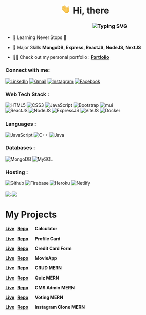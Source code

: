 <h1 align="center"><img src="https://raw.githubusercontent.com/ABSphreak/ABSphreak/master/gifs/Hi.gif" width="30px"> Hi, there</h1>
<h3 align="center">&emsp;&emsp;&emsp;&emsp;&emsp;&emsp;&emsp;&emsp;&emsp;&ensp;<img src="https://readme-typing-svg.demolab.com?font=Architects+Daughter&size=30&duration=3000&pause=1000&color=0357F7&vCenter=true&width=435&lines=Hey!+Its+Amit+Sharma;Full+Stack+Developer" alt="Typing SVG" /> </h3>

- 🌱 Learning Never Stops 🚀

- 💬 Major Skills **MongoDB, Express, ReactJS, NodeJS, NextJS**

- 👨‍💻 Check out my personal portfolio : **<a href="https://portfolio-amit244245.web.app/" target="_blank">Portfolio</a>**

<h3 align="left">Connect with me:</h3>
<div align="left">
  <a href="https://www.linkedin.com/in/amit244245/"><img alt="LinkedIn" src="https://img.shields.io/badge/linkedin-%230077B5.svg?style=for-the-badge&logo=linkedin&logoColor=white"/></a>
  <a href="mailto:amit244245@gmail.com"><img alt="Gmail" src="https://img.shields.io/badge/Gmail-D14836?style=for-the-badge&logo=gmail&logoColor=white"/></a>
   <a href="https://www.instagram.com/amit244245"><img alt="Instagram" src="https://img.shields.io/badge/Instagram-E4405F?style=for-the-badge&logo=instagram&logoColor=white"/></a>
  <a href="https://www.facebook.com/amit244245"><img alt="Facebook" src="https://img.shields.io/badge/Facebook-2CA5E0?style=for-the-badge&logo=facebook&logoColor=white" /></a>
</div>

<h3 align="left">Web Tech Stack :</h3>
<div align="left">
<img alt="HTML5" src="https://img.shields.io/badge/html5-%23E34F26.svg?style=for-the-badge&logo=html5&logoColor=white"/>
<img alt="CSS3" src="https://img.shields.io/badge/css3-%23039BE5.svg?style=for-the-badge&logo=css3&logoColor=white"/> 
<img alt="JavaScript" src="https://img.shields.io/badge/javascript-%23323330.svg?style=for-the-badge&logo=javascript&logoColor=%23F7DF1E"/> 
<img alt="Bootstrap" src="https://img.shields.io/badge/bootstrap-%23563D7C.svg?style=for-the-badge&logo=bootstrap&logoColor=white"/>
<img alt="mui" src="https://img.shields.io/badge/Material%20UI-%231572B6?style=for-the-badge&logo=mui&logoColor=white"/>
<br>
<img alt="ReactJS" src="https://img.shields.io/badge/React JS-%2320232a.svg?style=for-the-badge&logo=react&logoColor=%2361DAFB"/>
<img alt="NodeJS" src="https://img.shields.io/badge/Node JS-%2343853D?style=for-the-badge&logo=node&logoColor=white"/>
<img alt="ExpressJS" src="https://img.shields.io/badge/Express JS-000000?style=for-the-badge&logo=express&logoColor=white"/>
<img alt="ViteJS" src="https://img.shields.io/badge/Vite JS-%23430098.svg?style=for-the-badge&logo=vite&logoColor=white"/>
<img alt="Docker" src="https://img.shields.io/badge/Docker-007FFF?style=for-the-badge&logo=docker&logoColor=white"/>
</div>

<h3 align="left">Languages :</h3>
<div align="left">
  <img alt="JavaScript" src="https://img.shields.io/badge/javascript-%23323330.svg?style=for-the-badge&logo=javascript&logoColor=%23F7DF1E"/> 
  <img alt="C++" src="https://img.shields.io/badge/C%2B%2B-00599C?style=for-the-badge&logo=c%2B%2B&logoColor=white"/>
  <img alt="Java" src="https://img.shields.io/badge/java-%23ED8B00.svg?style=for-the-badge&logo=java&logoColor=white"/>
</div>

<h3 align="left">Databases :</h3>
<div align="left">
  <img alt="MongoDB" src ="https://img.shields.io/badge/MongoDB-4EA94B?style=for-the-badge&logo=mongodb&logoColor=white"/>
  <img alt="MySQL" src="https://img.shields.io/badge/mysql-42759C.svg?style=for-the-badge&logo=mysql&logoColor=white"/>
</div>


<h3 align="left">Hosting :</h3>
<div align="left">
  <img alt="Github" src="https://img.shields.io/badge/Github-000000?style=for-the-badge&logo=github&logoColor=white"/>
  <img alt="Firebase" src="https://img.shields.io/badge/firebase-FF9900.svg?style=for-the-badge&logo=firebase&logoColor=white"/>
  <img alt="Heroku" src="https://img.shields.io/badge/heroku-%23430098.svg?style=for-the-badge&logo=heroku&logoColor=white"/>
  <img alt="Netlify" src="https://img.shields.io/badge/Netlify-00C7B7?style=for-the-badge&logo=netlify&logoColor=white"/>
</div>  <br/>

<a href="https://github.com/amitdev244245">
  <img align="center" width="400" src="https://github-readme-stats.vercel.app/api/top-langs/?username=amitdev244245&theme=dark&hide_langs_below=1" />
</a>
<a href="https://github.com/amitdev244245">
  <img align="center" width="400" src="https://github-readme-stats.vercel.app/api?username=amitdev244245&show_icons=true&theme=dark" />
</a>

<div>
  <h1>My Projects</h1>
  <p><strong><a href="https://miniprj1.netlify.app">Live</a> &nbsp; <a href="https://github.com/amitdev244245/calculator">Repo</a> &emsp; Calculator</strong></p>
  <p><strong><a href="https://miniprj2.netlify.app">Live</a> &nbsp; <a href="https://github.com/amitdev244245/profile-card">Repo</a> &emsp; Profile Card</strong></p>
  <p><strong><a href="https://miniprj3.netlify.app/">Live</a> &nbsp; <a href="https://github.com/amitdev244245/credit-card-form">Repo</a> &emsp; Credit Card Form</strong></p>
  <p><strong><a href="https://amitdev244245.github.io/movie-app">Live</a> &nbsp; <a href="https://github.com/amitdev244245/movie-app">Repo</a> &emsp; MovieApp</strong></p>
  <p><strong><a href="">Live</a> &nbsp; <a href="https://github.com/amitfortec21/crud-mern">Repo</a> &emsp; CRUD MERN</strong></p>
  <p><strong><a href="">Live</a> &nbsp; <a href="https://github.com/amitfortec21/quiz-mern">Repo</a> &emsp; Quiz MERN</strong></p>
  <p><strong><a href="">Live</a> &nbsp; <a href="https://github.com/amitfortec21/cms-admin-mern">Repo</a> &emsp; CMS Admin MERN</strong></p>
  <p><strong><a href="">Live</a> &nbsp; <a href="https://github.com/amitfortec21/voting-mern">Repo</a> &emsp; Voting MERN</strong></p>
  <p><strong><a href="">Live</a> &nbsp; <a href="https://github.com/amitfortec21/instagram-clone-mern">Repo</a> &emsp; Instagram Clone MERN</strong></p>
</div>
